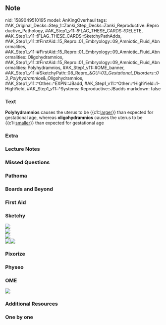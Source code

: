 ## Note
nid: 1589049510195
model: AnKingOverhaul
tags: #AK_Original_Decks::Step_1::Zanki_Step_Decks::Zanki_Reproductive::Reproductive_Pathology, #AK_Step1_v11::!FLAG_THESE_CARDS::!DELETE, #AK_Step1_v11::!FLAG_THESE_CARDS::SketchyPathAdds, #AK_Step1_v11::#FirstAid::15_Repro::01_Embryology::09_Amniotic_Fluid_Abnormalities, #AK_Step1_v11::#FirstAid::15_Repro::01_Embryology::09_Amniotic_Fluid_Abnormalities::Oligohydramnios, #AK_Step1_v11::#FirstAid::15_Repro::01_Embryology::09_Amniotic_Fluid_Abnormalities::Polyhydramnios, #AK_Step1_v11::#OME_banner, #AK_Step1_v11::#SketchyPath::08_Repro_&_GU::03_Gestational_Disorders::03_Polyhydramnios_&_Oligohydramnios, #AK_Step1_v11::^Other::^EXPN::JBadd, #AK_Step1_v11::^Other::^HighYield::1-HighYield, #AK_Step1_v11::^Systems::Reproductive::JBadds
markdown: false

### Text
<b>Polyhydramnios</b> causes the uterus to be {{c1::<u>larger</u>}}
than expected for gestational age, whereas <b>oligohydramnios</b>
causes the uterus to be {{c1::<u>smaller</u>}} than expected for
gestational age

### Extra


### Lecture Notes


### Missed Questions


### Pathoma


### Boards and Beyond


### First Aid


### Sketchy
<div><img src="Full%20sketch%20labeled.JPG"></div><img src=
"Full%20sketch%20clear.JPG">
<div><img src=
"Screen%20Shot%202020-05-01%20at%207.33.40%20AM.JPG"></div><img src="Screen%20Shot%202020-05-01%20at%207.35.13%20AM.JPG"><img src="Screen%20Shot%202020-05-01%20at%207.35.54%20AM.JPG">

### Pixorize


### Physeo


### OME
<div class="ome-widget">
  <a href="https://onlinemeded.org?ref=anki"><img src=
  "_OME_AnkiFlashcards_General_4.png"></a>
</div>

### Additional Resources


### One by one

